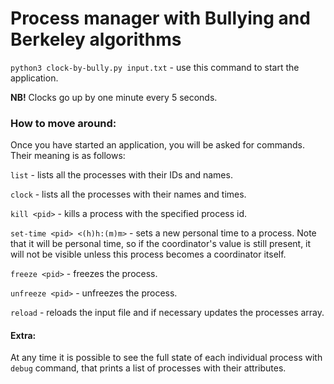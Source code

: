 # Process manager with Bullying and Berkeley algorithms


`python3 clock-by-bully.py input.txt` - use this command to start the application.

**NB!** Clocks go up by one minute every 5 seconds.

### How to move around:

Once you have started an application, you will be asked for commands. 
Their meaning is as follows:

`list` - lists all the processes with their IDs and names.

`clock` - lists all the processes with their names and times.

`kill <pid>` - kills a process with the specified process id.

`set-time <pid> <(h)h:(m)m>` - sets a new personal time to a process. Note that it will be personal time,
so if the coordinator's value is still present, it will not be visible unless this
process becomes a coordinator itself.

`freeze <pid>` - freezes the process.

`unfreeze <pid>` - unfreezes the process.

`reload` - reloads the input file and if necessary updates the processes array. 

#### Extra:

At any time it is possible to see the full state of each individual process with 
`debug` command, that prints a list of processes with their attributes.
